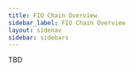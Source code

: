 ```yaml
---
title: FIO Chain Overview
sidebar_label: FIO Chain Overview
layout: sidenav
sidebar: sidebars
---
```


TBD
